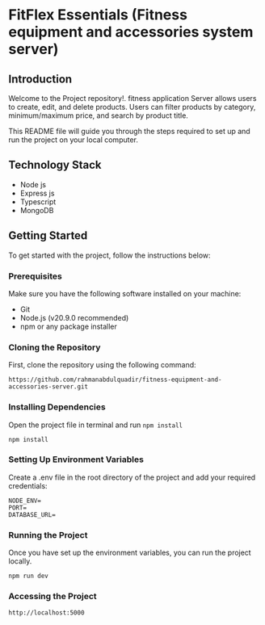 <!-- # FitFlex Essentials (Fitness equipment and accessories system) 

## Live link:
(https://fitness-server-theta.vercel.app/)

## Table of Contents

- [Project Overview](#project-overview)
- [Features](#features)
- [Technologies Used](#technologies-used)
- [Setup and Installation](#setup-and-installation)
- [API Endpoints](#api-endpoints)

## Project Overview

**FitFlex Essentials (Fitness equipment and accessories system)** is a backend application designed to [insert brief description of the project's purpose]. It leverages modern web development technologies to provide a robust, scalable, and maintainable codebase.

## Features


- **CRUD Operations**: Comprehensive Create, Read, Update, Delete functionality for [your resources].
- **Data Validation**: Server-side validation to ensure data integrity.
- **Type Safety**: Using TypeScript for type-safe code.
- **Database Integration**: MongoDB integration with Mongoose.

## Technologies Used

- **Node.js**: JavaScript runtime built on Chrome's V8 JavaScript engine.
- **Express.js**: Fast, unopinianated, minimalist web framework for Node.js.
- **Mongoose**: Elegant MongoDB object modeling for Node.js.
- **TypeScript**: Typed superset of JavaScript that compiles to plain JavaScript.
- **npm**: Node package manager for managing dependencies.

## Setup and Installation

Follow these steps to set up and run the project locally.

### Installation

1. Clone the repository:

   ```sh
  (https://github.com/ronyislam502/fitness-equipment.git)
   ```

2. Install dependencies:

   ```sh
   npm install
   ```

3. Create a `.env` file in the root directory and add the following environment variables:
   ```
   NODE_ENV=
   PORT=
   DATABASE_URL=
 
   ```
 -->





# FitFlex Essentials (Fitness equipment and accessories system server) 

## Introduction

Welcome to the Project repository!.
fitness application Server allows users to create, edit, and delete products. Users can filter products by category, minimum/maximum price, and search by product title.

This README file will guide you through the steps required to set up and run the project on your local computer.

## Technology Stack

- Node js
- Express js
- Typescript
- MongoDB

## Getting Started

To get started with the project, follow the instructions below:

### Prerequisites

Make sure you have the following software installed on your machine:

- Git
- Node.js (v20.9.0 recommended)
- npm or any package installer

### Cloning the Repository

First, clone the repository using the following command:

```
https://github.com/rahmanabdulquadir/fitness-equipment-and-accessories-server.git

```

### Installing Dependencies

Open the project file in terminal and run `npm install`

```
npm install

```

### Setting Up Environment Variables

Create a .env file in the root directory of the project and add your required credentials:

```
NODE_ENV=
PORT= 
DATABASE_URL=

```

### Running the Project

Once you have set up the environment variables, you can run the project locally.

```
npm run dev

```

### Accessing the Project

```
http://localhost:5000
```








